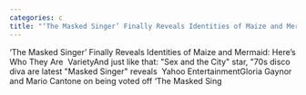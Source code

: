 ```yaml
---
categories: c
title: "‘The Masked Singer’ Finally Reveals Identities of Maize and Mermaid Here’s Who They Are  Variety"
---
```

‘The Masked Singer’ Finally Reveals Identities of Maize and Mermaid: Here’s Who They Are&nbsp;&nbsp;VarietyAnd just like that: "Sex and the City" star, "70s disco diva are latest "Masked Singer" reveals&nbsp;&nbsp;Yahoo EntertainmentGloria Gaynor and Mario Cantone on being voted off ‘The Masked Sing